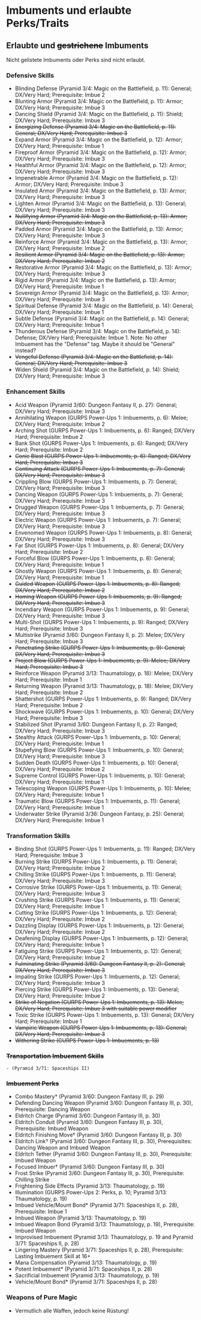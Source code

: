 # Imbuments und erlaubte Perks/Traits

## Erlaubte und ~~gestrichene~~ Imbuments
Nicht gelistete Imbuments oder Perks sind nicht erlaubt.

### Defensive Skills
- Blinding Defense (Pyramid 3/4: Magic on the Battlefield, p. 11): General; DX/Very Hard; Prerequisite: Imbue 2
- Blunting Armor (Pyramid 3/4: Magic on the Battlefield, p. 11): Armor; DX/Very Hard; Prerequisite: Imbue 3
- Dancing Shield (Pyramid 3/4: Magic on the Battlefield, p. 11): Shield; DX/Very Hard; Prerequisite: Imbue 3
- ~~Energizing Defense (Pyramid 3/4: Magic on the Battlefield, p. 11): General; DX/Very Hard; Prerequisite: Imbue 3~~
- Expand Armor (Pyramid 3/4: Magic on the Battlefield, p. 12): Armor; DX/Very Hard; Prerequisite: Imbue 1
- Fireproof Armor (Pyramid 3/4: Magic on the Battlefield, p. 12): Armor; DX/Very Hard; Prerequisite: Imbue 3
- Healthful Armor (Pyramid 3/4: Magic on the Battlefield, p. 12): Armor; DX/Very Hard; Prerequisite: Imbue 3
- Impenetrable Armor (Pyramid 3/4: Magic on the Battlefield, p. 12): Armor; DX/Very Hard; Prerequisite: Imbue 3
- Insulated Armor (Pyramid 3/4: Magic on the Battlefield, p. 13): Armor; DX/Very Hard; Prerequisite: Imbue 3
- Lighten Armor (Pyramid 3/4: Magic on the Battlefield, p. 13): General; DX/Very Hard; Prerequisite: Imbue 3
- ~~Nullifying Armor (Pyramid 3/4: Magic on the Battlefield, p. 13): Armor; DX/Very Hard; Prerequisite: Imbue 3~~
- Padded Armor (Pyramid 3/4: Magic on the Battlefield, p. 13): Armor; DX/Very Hard; Prerequisite: Imbue 3
- Reinforce Armor (Pyramid 3/4: Magic on the Battlefield, p. 13): Armor; DX/Very Hard; Prerequisite: Imbue 2
- ~~Resilient Armor (Pyramid 3/4: Magic on the Battlefield, p. 13): Armor; DX/Very Hard; Prerequisite: Imbue 2~~
- Restorative Armor (Pyramid 3/4: Magic on the Battlefield, p. 13): Armor; DX/Very Hard; Prerequisite: Imbue 3
- Rigid Armor (Pyramid 3/4: Magic on the Battlefield, p. 13): Armor; DX/Very Hard; Prerequisite: Imbue 1
- Sovereign Armor (Pyramid 3/4: Magic on the Battlefield, p. 13): Armor; DX/Very Hard; Prerequisite: Imbue 3
- Spiritual Defense (Pyramid 3/4: Magic on the Battlefield, p. 14): General; DX/Very Hard; Prerequisite: Imbue 1
- Subtle Defense (Pyramid 3/4: Magic on the Battlefield, p. 14): General; DX/Very Hard; Prerequisite: Imbue 1
- Thunderous Defense (Pyramid 3/4: Magic on the Battlefield, p. 14): Defense; DX/Very Hard; Prerequisite: Imbue 1. Note: No other Imbuement has the "Defense" tag. Maybe it should be "General" instead?
- ~~Vengeful Defense (Pyramid 3/4: Magic on the Battlefield, p. 14): General; DX/Very Hard; Prerequisite: Imbue 3~~
- Widen Shield (Pyramid 3/4: Magic on the Battlefield, p. 14): Shield; DX/Very Hard; Prerequisite: Imbue 3


### Enhancement Skills

- Acid Weapon (Pyramid 3/60: Dungeon Fantasy II, p. 27): General; DX/Very Hard; Prerequisite: Imbue 3
- Annihilating Weapon (GURPS Power-Ups 1: Imbuements, p. 6): Melee; DX/Very Hard; Prerequisite: Imbue 2
- Arching Shot (GURPS Power-Ups 1: Imbuements, p. 6): Ranged; DX/Very Hard; Prerequisite: Imbue 2
- Bank Shot (GURPS Power-Ups 1: Imbuements, p. 6): Ranged; DX/Very Hard; Prerequisite: Imbue 2
- ~~Conic Blast (GURPS Power-Ups 1: Imbuements, p. 6): Ranged; DX/Very Hard; Prerequisite: Imbue 3~~
- ~~Continuing Attack (GURPS Power-Ups 1: Imbuements, p. 7): General; DX/Very Hard; Prerequisite: Imbue 3~~
- Crippling Blow (GURPS Power-Ups 1: Imbuements, p. 7): General; DX/Very Hard; Prerequisite: Imbue 3
- Dancing Weapon (GURPS Power-Ups 1: Imbuements, p. 7): General; DX/Very Hard; Prerequisite: Imbue 3
- Drugged Weapon (GURPS Power-Ups 1: Imbuements, p. 7): General; DX/Very Hard; Prerequisite: Imbue 3
- Electric Weapon (GURPS Power-Ups 1: Imbuements, p. 7): General; DX/Very Hard; Prerequisite: Imbue 3
- Envenomed Weapon (GURPS Power-Ups 1: Imbuements, p. 8): General; DX/Very Hard; Prerequisite: Imbue 3
- Far Shot (GURPS Power-Ups 1: Imbuements, p. 8): General; DX/Very Hard; Prerequisite: Imbue 2
- Forceful Blow (GURPS Power-Ups 1: Imbuements, p. 8): General; DX/Very Hard; Prerequisite: Imbue 1
- Ghostly Weapon (GURPS Power-Ups 1: Imbuements, p. 8): General; DX/Very Hard; Prerequisite: Imbue 1
- ~~Guided Weapon (GURPS Power-Ups 1: Imbuements, p. 8): Ranged; DX/Very Hard; Prerequisite: Imbue 2~~
- ~~Homing Weapon (GURPS Power-Ups 1: Imbuements, p. 9): Ranged; DX/Very Hard; Prerequisite: Imbue 3~~
- Incendiary Weapon (GURPS Power-Ups 1: Imbuements, p. 9): General; DX/Very Hard; Prerequisite: Imbue 3
- Multi-Shot (GURPS Power-Ups 1: Imbuements, p. 9): Ranged; DX/Very Hard; Prerequisite: Imbue 3
- Multistrike (Pyramid 3/60: Dungeon Fantasy II, p. 2): Melee; DX/Very Hard; Prerequisite: Imbue 3
- ~~Penetrating Strike (GURPS Power-Ups 1: Imbuements, p. 9): General; DX/Very Hard; Prerequisite: Imbue 3~~
- ~~Project Blow (GURPS Power-Ups 1: Imbuements, p. 9): Melee; DX/Very Hard; Prerequisite: Imbue 3~~
- Reinforce Weapon (Pyramid 3/13: Thaumatology, p. 18): Melee; DX/Very Hard; Prerequisite: Imbue 1
- Returning Weapon (Pyramid 3/13: Thaumatology, p. 18): Melee; DX/Very Hard; Prerequisite: Imbue 2
- Shattershot (GURPS Power-Ups 1: Imbuements, p. 9): Ranged; DX/Very Hard; Prerequisite: Imbue 2
- Shockwave (GURPS Power-Ups 1: Imbuements, p. 10): General; DX/Very Hard; Prerequisite: Imbue 3
- Stabilized Shot (Pyramid 3/60: Dungeon Fantasy II, p. 2): Ranged; DX/Very Hard; Prerequisite: Imbue 3
- Stealthy Attack (GURPS Power-Ups 1: Imbuements, p. 10): General; DX/Very Hard; Prerequisite: Imbue 1
- Stupefying Blow (GURPS Power-Ups 1: Imbuements, p. 10): General; DX/Very Hard; Prerequisite: Imbue 3
- Sudden Death (GURPS Power-Ups 1: Imbuements, p. 10): General; DX/Very Hard; Prerequisite: Imbue 2
- Supreme Control (GURPS Power-Ups 1: Imbuements, p. 10): General; DX/Very Hard; Prerequisite: Imbue 1
- Telescoping Weapon (GURPS Power-Ups 1: Imbuements, p. 10): Melee; DX/Very Hard; Prerequisite: Imbue 1
- Traumatic Blow (GURPS Power-Ups 1: Imbuements, p. 11): General; DX/Very Hard; Prerequisite: Imbue 1
- Underwater Strike (Pyramid 3/36: Dungeon Fantasy, p. 25): General; DX/Very Hard; Prerequisite: Imbue 1


### Transformation Skills

- Binding Shot (GURPS Power-Ups 1: Imbuements, p. 11): Ranged; DX/Very Hard; Prerequisite: Imbue 3
- Burning Strike (GURPS Power-Ups 1: Imbuements, p. 11): General; DX/Very Hard; Prerequisite: Imbue 2
- Chilling Strike (GURPS Power-Ups 1: Imbuements, p. 11): General; DX/Very Hard; Prerequisite: Imbue 3
- Corrosive Strike (GURPS Power-Ups 1: Imbuements, p. 11): General; DX/Very Hard; Prerequisite: Imbue 3
- Crushing Strike (GURPS Power-Ups 1: Imbuements, p. 11): General; DX/Very Hard; Prerequisite: Imbue 1
- Cutting Strike (GURPS Power-Ups 1: Imbuements, p. 12): General; DX/Very Hard; Prerequisite: Imbue 2
- Dazzling Display (GURPS Power-Ups 1: Imbuements, p. 12): General; DX/Very Hard; Prerequisite: Imbue 2
- Deafening Display (GURPS Power-Ups 1: Imbuements, p. 12): General; DX/Very Hard; Prerequisite: Imbue 1
- Fatiguing Strike (GURPS Power-Ups 1: Imbuements, p. 12): General; DX/Very Hard; Prerequisite: Imbue 2
- ~~Fulminating Strike (Pyramid 3/60: Dungeon Fantasy II, p. 2): General; DX/Very Hard; Prerequisite: Imbue 3~~
- Impaling Strike (GURPS Power-Ups 1: Imbuements, p. 12): General; DX/Very Hard; Prerequisite: Imbue 3
- Piercing Strike (GURPS Power-Ups 1: Imbuements, p. 13): General; DX/Very Hard; Prerequisite: Imbue 2
- ~~Strike of Negation (GURPS Power-Ups 1: Imbuements, p. 13): Melee; DX/Very Hard; Prerequisite: Imbue 3 with suitable power modifier~~
- Toxic Strike (GURPS Power-Ups 1: Imbuements, p. 13): General; DX/Very Hard; Prerequisite: Imbue 1
- ~~Vampiric Weapon (GURPS Power-Ups 1: Imbuements, p. 13): General; DX/Very Hard; Prerequisite: Imbue 3~~
- ~~Withering Strike (GURPS Power-Ups 1: Imbuements, p. 13)~~

### ~~Transportation Imbuement Skills~~

    - (Pyramid 3/71: Spaceships II) 

### ~~Imbuement Perks~~

- Combo Mastery† (Pyramid 3/60: Dungeon Fantasy III, p. 29)
- Defending Dancing Weapon (Pyramid 3/60: Dungeon Fantasy III, p. 30), Prerequisite: Dancing Weapon
- Eldritch Charge (Pyramid 3/60: Dungeon Fantasy III, p. 30)
- Eldritch Conduit (Pyramid 3/60: Dungeon Fantasy III, p. 30), Prerequisite: Imbued Weapon
- Eldritch Finishing Move† (Pyramid 3/60: Dungeon Fantasy III, p. 30)
- Eldritch Link† (Pyramid 3/60: Dungeon Fantasy III, p. 30), Prerequisites: Dancing Weapon and Imbued Weapon
- Eldritch Tether (Pyramid 3/60: Dungeon Fantasy III, p. 30), Prerequisite: Imbued Weapon
- Focused Imbuer† (Pyramid 3/60: Dungeon Fantasy III, p. 30)
- Frost Strike (Pyramid 3/60: Dungeon Fantasy III, p. 30), Prerequisite: Chilling Strike
- Frightening Side Effects (Pyramid 3/13: Thaumatology, p. 19)
- Illumination (GURPS Power-Ups 2: Perks, p. 10; Pyramid 3/13: Thaumatology, p. 19)
- Imbued Vehicle/Mount Bond* (Pyramid 3/71: Spaceships II, p. 28), Prerequisite: Imbue 1
- Imbued Weapon (Pyramid 3/13: Thaumatology, p. 19)
- Imbued Weapon Bond (Pyramid 3/13: Thaumatology, p. 19), Prerequisite: Imbued Weapon
- Improvised Imbuement (Pyramid 3/13: Thaumatology, p. 19 and Pyramid 3/71: Spaceships II, p. 28)
- Lingering Mastery (Pyramid 3/71: Spaceships II, p. 28), Prerequisite: Lasting Imbuement Skill at 16+
- Mana Compensation (Pyramid 3/13: Thaumatology, p. 19)
- Potent Imbuement* (Pyramid 3/71: Spaceships II, p. 28)
- Sacrificial Imbuement (Pyramid 3/13: Thaumatology, p. 19)
- Vehicle/Mount Bond* (Pyramid 3/71: Spaceships II, p. 28)

### Weapons of Pure Magic
- Vermutlich alle Waffen, jedoch keine Rüstung!

